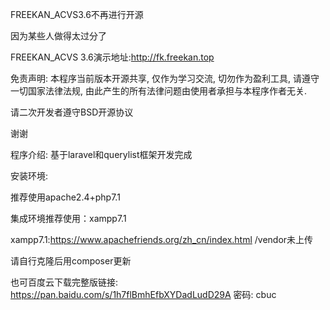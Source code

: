 FREEKAN_ACVS3.6不再进行开源

因为某些人做得太过分了

FREEKAN_ACVS 3.6演示地址:http://fk.freekan.top

免责声明:
本程序当前版本开源共享,
仅作为学习交流,
切勿作为盈利工具,
请遵守一切国家法律法规,
由此产生的所有法律问题由使用者承担与本程序作者无关.

请二次开发者遵守BSD开源协议

谢谢

程序介绍:
基于laravel和querylist框架开发完成

安装环境:

推荐使用apache2.4+php7.1

集成环境推荐使用：xampp7.1

xampp7.1:https://www.apachefriends.org/zh_cn/index.html
/vendor未上传

请自行克隆后用composer更新

也可百度云下载完整版链接: https://pan.baidu.com/s/1h7flBmhEfbXYDadLudD29A 密码: cbuc


